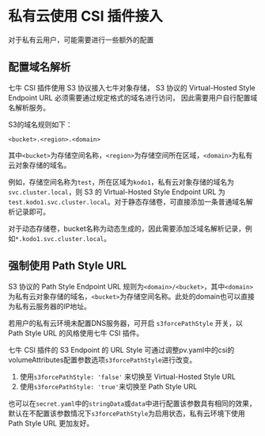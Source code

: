 # 私有云使用 CSI 插件接入

对于私有云用户，可能需要进行一些额外的配置

## 配置域名解析

七牛 CSI 插件使用 S3 协议接入七牛对象存储，
S3 协议的 Virtual-Hosted Style Endpoint URL 必须需要通过规定格式的域名进行访问，
因此需要用户自行配置域名解析服务。

S3的域名规则如下：
    
```text
<bucket>.<region>.<domain>
```

其中`<bucket>`为存储空间名称，`<region>`为存储空间所在区域，`<domain>`为私有云对象存储的域名。

例如，存储空间名称为`test`，所在区域为`kodo1`，私有云对象存储的域名为`svc.cluster.local`，则 S3 的 Virtual-Hosted Style Endpoint URL 为`test.kodo1.svc.cluster.local`。对于静态存储卷，可直接添加一条普通域名解析记录即可。

对于动态存储卷，bucket名称为动态生成的，因此需要添加泛域名解析记录，例如`*.kodo1.svc.cluster.local`。


## 强制使用 Path Style URL

S3 协议的 Path Style Endpoint URL 规则为`<domain>/<bucket>`，其中`<domain>`为私有云对象存储的域名，`<bucket>`为存储空间名称。此处的domain也可以直接为私有云服务器的IP地址。

若用户的私有云环境未配置DNS服务器，可开启 `s3forcePathStyle` 开关，以 Path Style URL 的风格使用七牛 CSI 插件。

七牛 CSI 插件的 S3 Endpoint 的 URL Style 可通过调整pv.yaml中的csi的volumeAttributes配置参数选项`s3forcePathStyle`进行改变。
1. 使用`s3forcePathStyle: 'false'` 来切换至 Virtual-Hosted Style URL
2. 使用`s3forcePathStyle: 'true'`来切换至 Path Style URL

也可以在`secret.yaml`中的`stringData`或`data`中进行配置该参数具有相同的效果，
默认在不配置该参数情况下`s3forcePathStyle`为启用状态，私有云环境下使用 Path Style URL 更加友好。